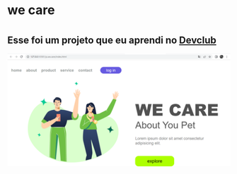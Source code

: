 <h1> we care<h1>
<h2>Esse foi um projeto que eu aprendi no <a href="https://rodolfomori.com.br/devclub">Devclub</a></h2>
  
  <img src="https://github.com/willianfelipe22/p.we.care/blob/master/assets/we%20care%20pc.png?raw=true"/>
